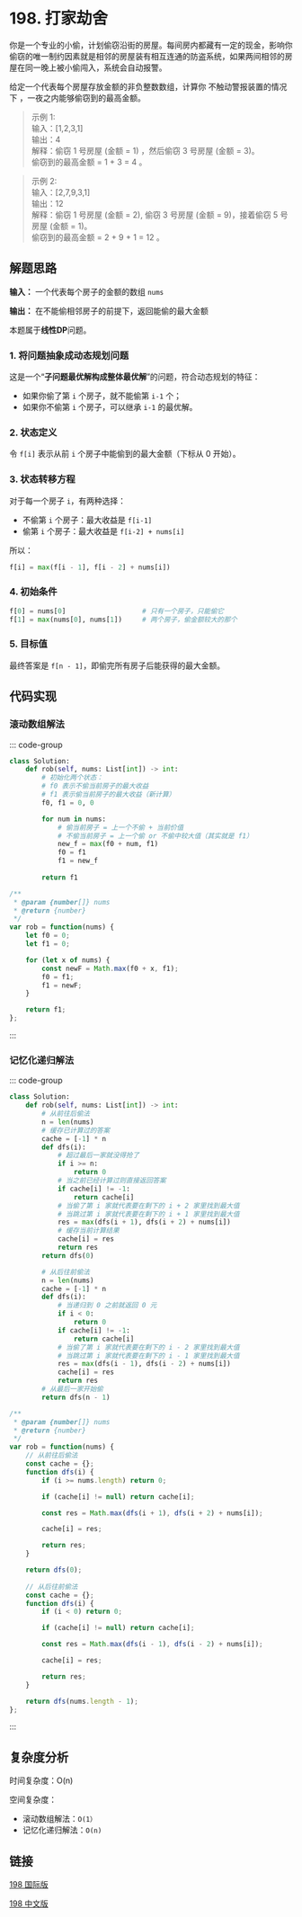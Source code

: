 # 198. 打家劫舍 <Badge type="warning" text="Medium" />

你是一个专业的小偷，计划偷窃沿街的房屋。每间房内都藏有一定的现金，影响你偷窃的唯一制约因素就是相邻的房屋装有相互连通的防盗系统，如果两间相邻的房屋在同一晚上被小偷闯入，系统会自动报警。

给定一个代表每个房屋存放金额的非负整数数组，计算你 不触动警报装置的情况下 ，一夜之内能够偷窃到的最高金额。

>示例 1:  
输入：[1,2,3,1]  
输出：4  
解释：偷窃 1 号房屋 (金额 = 1) ，然后偷窃 3 号房屋 (金额 = 3)。  
偷窃到的最高金额 = 1 + 3 = 4 。

>示例 2:  
输入：[2,7,9,3,1]  
输出：12  
解释：偷窃 1 号房屋 (金额 = 2), 偷窃 3 号房屋 (金额 = 9)，接着偷窃 5 号房屋 (金额 = 1)。  
偷窃到的最高金额 = 2 + 9 + 1 = 12 。

## 解题思路
**输入：** 一个代表每个房子的金额的数组 `nums`

**输出：** 在不能偷相邻房子的前提下，返回能偷的最大金额

本题属于**线性DP**问题。

### 1. 将问题抽象成动态规划问题

这是一个“**子问题最优解构成整体最优解**”的问题，符合动态规划的特征：

* 如果你偷了第 `i` 个房子，就不能偷第 `i-1` 个；
* 如果你不偷第 `i` 个房子，可以继承 `i-1` 的最优解。

### 2. 状态定义

令 `f[i]` 表示从前 `i` 个房子中能偷到的最大金额（下标从 0 开始）。

### 3. 状态转移方程

对于每一个房子 `i`，有两种选择：

* 不偷第 `i` 个房子：最大收益是 `f[i-1]`
* 偷第 `i` 个房子：最大收益是 `f[i-2] + nums[i]`

所以：

```python
f[i] = max(f[i - 1], f[i - 2] + nums[i])
```

### 4. 初始条件

```python
f[0] = nums[0]                   # 只有一个房子，只能偷它
f[1] = max(nums[0], nums[1])     # 两个房子，偷金额较大的那个
```

### 5. 目标值

最终答案是 `f[n - 1]`，即偷完所有房子后能获得的最大金额。


## 代码实现

### 滚动数组解法

::: code-group

```python
class Solution:
    def rob(self, nums: List[int]) -> int:
        # 初始化两个状态：
        # f0 表示不偷当前房子的最大收益
        # f1 表示偷当前房子的最大收益（新计算）
        f0, f1 = 0, 0

        for num in nums:
            # 偷当前房子 = 上一个不偷 + 当前价值
            # 不偷当前房子 = 上一个偷 or 不偷中较大值（其实就是 f1）
            new_f = max(f0 + num, f1)
            f0 = f1
            f1 = new_f
        
        return f1
```

```javascript
/**
 * @param {number[]} nums
 * @return {number}
 */
var rob = function(nums) {
    let f0 = 0;
    let f1 = 0;

    for (let x of nums) {
        const newF = Math.max(f0 + x, f1);
        f0 = f1;
        f1 = newF;
    }

    return f1;
};
```

:::

### 记忆化递归解法

::: code-group

```python
class Solution:
    def rob(self, nums: List[int]) -> int:
        # 从前往后偷法
        n = len(nums)
        # 缓存已计算过的答案
        cache = [-1] * n
        def dfs(i):
            # 超过最后一家就没得抢了
            if i >= n:
                return 0
            # 当之前已经计算过则直接返回答案
            if cache[i] != -1:
                return cache[i]
            # 当偷了第 i 家就代表要在剩下的 i + 2 家里找到最大值
            # 当跳过第 i 家就代表要在剩下的 i + 1 家里找到最大值
            res = max(dfs(i + 1), dfs(i + 2) + nums[i])
            # 缓存当前计算结果
            cache[i] = res
            return res
        return dfs(0)

        # 从后往前偷法
        n = len(nums)
        cache = [-1] * n
        def dfs(i):
            # 当递归到 0 之前就返回 0 元
            if i < 0:
                return 0
            if cache[i] != -1:
                return cache[i]
            # 当偷了第 i 家就代表要在剩下的 i - 2 家里找到最大值
            # 当跳过第 i 家就代表要在剩下的 i - 1 家里找到最大值
            res = max(dfs(i - 1), dfs(i - 2) + nums[i])
            cache[i] = res
            return res
        # 从最后一家开始偷
        return dfs(n - 1)
```

```javascript
/**
 * @param {number[]} nums
 * @return {number}
 */
var rob = function(nums) {
    // 从前往后偷法
    const cache = {};
    function dfs(i) {
        if (i >= nums.length) return 0;

        if (cache[i] != null) return cache[i];

        const res = Math.max(dfs(i + 1), dfs(i + 2) + nums[i]);

        cache[i] = res;

        return res;
    }

    return dfs(0); 
    
    // 从后往前偷法
    const cache = {};
    function dfs(i) {
        if (i < 0) return 0;

        if (cache[i] != null) return cache[i];

        const res = Math.max(dfs(i - 1), dfs(i - 2) + nums[i]);

        cache[i] = res;

        return res;
    }

    return dfs(nums.length - 1);
};
```

:::


## 复杂度分析

时间复杂度：O(n)

空间复杂度：
* 滚动数组解法：`O(1）`
* 记忆化递归解法：`O(n)`

## 链接

[198 国际版](https://leetcode.com/problems/house-robber/)

[198 中文版](https://leetcode.cn/problems/house-robber/)
